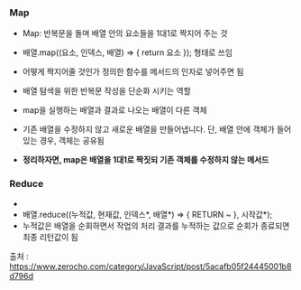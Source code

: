 ### Map

- Map: 반복문을 돌며 배열 안의 요소들을 1대1로 짝지어 주는 것
- 배열.map((요소, 인덱스, 배열) => { return 요소 }); 형태로 쓰임
- 어떻게 짝지어줄 것인가 정의한 함수를 메서드의 인자로 넣어주면 됨
- 배열 탐색을 위한 반복문 작성을 단순화 시키는 역할

- map을 실행하는 배열과 결과로 나오는 배열이 다른 객체
- 기존 배열을 수정하지 않고 새로운 배열을 만들어냅니다. 단, 배열 안에 객체가 들어있는 경우, 객체는 공유됨
- **정리하자면, map은 배열을 1대1로 짝짓되 기존 객체를 수정하지 않는 메서드**

### Reduce

-
- 배열.reduce((누적값, 현재값, 인덱스*, 배열*) => { RETURN ~ }, 시작값\*);
- 누적값은 배열을 순회하면서 작업의 처리 결과를 누적하는 값으로 순회가 종료되면 최종 리턴값이 됨

출처 : https://www.zerocho.com/category/JavaScript/post/5acafb05f24445001b8d796d
